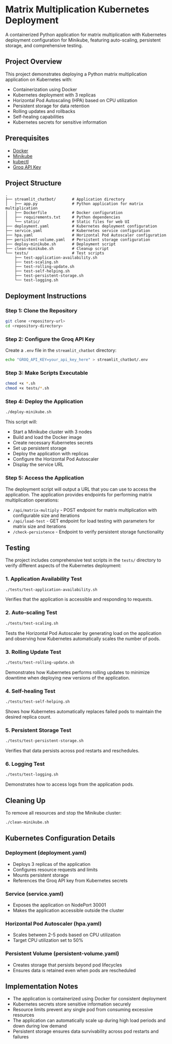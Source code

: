# Matrix Multiplication Kubernetes Deployment

A containerized Python application for matrix multiplication with Kubernetes deployment configuration for Minikube, featuring auto-scaling, persistent storage, and comprehensive testing.

## Project Overview

This project demonstrates deploying a Python matrix multiplication application on Kubernetes with:

- Containerization using Docker
- Kubernetes deployment with 3 replicas
- Horizontal Pod Autoscaling (HPA) based on CPU utilization
- Persistent storage for data retention
- Rolling updates and rollbacks
- Self-healing capabilities
- Kubernetes secrets for sensitive information

## Prerequisites

- [Docker](https://docs.docker.com/get-docker/)
- [Minikube](https://minikube.sigs.k8s.io/docs/start/)
- [kubectl](https://kubernetes.io/docs/tasks/tools/)
- [Groq API Key](https://console.groq.com/)

## Project Structure

```
.
├── streamlit_chatbot/       # Application directory
│   ├── app.py               # Python application for matrix multiplication
│   ├── Dockerfile           # Docker configuration
│   ├── requirements.txt     # Python dependencies
│   └── static/              # Static files for web UI
├── deployment.yaml          # Kubernetes deployment configuration
├── service.yaml             # Kubernetes service configuration
├── hpa.yaml                 # Horizontal Pod Autoscaler configuration
├── persistent-volume.yaml   # Persistent storage configuration
├── deploy-minikube.sh       # Deployment script
├── clean-minikube.sh        # Cleanup script
└── tests/                   # Test scripts
    ├── test-application-availability.sh
    ├── test-scaling.sh
    ├── test-rolling-update.sh
    ├── test-self-helping.sh
    ├── test-persistent-storage.sh
    └── test-logging.sh
```

## Deployment Instructions

### Step 1: Clone the Repository

```bash
git clone <repository-url>
cd <repository-directory>
```

### Step 2: Configure the Groq API Key

Create a `.env` file in the `streamlit_chatbot` directory:

```bash
echo "GROQ_API_KEY=your_api_key_here" > streamlit_chatbot/.env
```

### Step 3: Make Scripts Executable

```bash
chmod +x *.sh
chmod +x tests/*.sh
```

### Step 4: Deploy the Application

```bash
./deploy-minikube.sh
```

This script will:

- Start a Minikube cluster with 3 nodes
- Build and load the Docker image
- Create necessary Kubernetes secrets
- Set up persistent storage
- Deploy the application with replicas
- Configure the Horizontal Pod Autoscaler
- Display the service URL

### Step 5: Access the Application

The deployment script will output a URL that you can use to access the application. The application provides endpoints for performing matrix multiplication operations:

- `/api/matrix-multiply` - POST endpoint for matrix multiplication with configurable size and iterations
- `/api/load-test` - GET endpoint for load testing with parameters for matrix size and iterations
- `/check-persistence` - Endpoint to verify persistent storage functionality

## Testing

The project includes comprehensive test scripts in the `tests/` directory to verify different aspects of the Kubernetes deployment:

### 1. Application Availability Test

```bash
./tests/test-application-availability.sh
```

Verifies that the application is accessible and responding to requests.

### 2. Auto-scaling Test

```bash
./tests/test-scaling.sh
```

Tests the Horizontal Pod Autoscaler by generating load on the application and observing how Kubernetes automatically scales the number of pods.

### 3. Rolling Update Test

```bash
./tests/test-rolling-update.sh
```

Demonstrates how Kubernetes performs rolling updates to minimize downtime when deploying new versions of the application.

### 4. Self-healing Test

```bash
./tests/test-self-helping.sh
```

Shows how Kubernetes automatically replaces failed pods to maintain the desired replica count.

### 5. Persistent Storage Test

```bash
./tests/test-persistent-storage.sh
```

Verifies that data persists across pod restarts and reschedules.

### 6. Logging Test

```bash
./tests/test-logging.sh
```

Demonstrates how to access logs from the application pods.

## Cleaning Up

To remove all resources and stop the Minikube cluster:

```bash
./clean-minikube.sh
```

## Kubernetes Configuration Details

### Deployment (deployment.yaml)

- Deploys 3 replicas of the application
- Configures resource requests and limits
- Mounts persistent storage
- References the Groq API key from Kubernetes secrets

### Service (service.yaml)

- Exposes the application on NodePort 30001
- Makes the application accessible outside the cluster

### Horizontal Pod Autoscaler (hpa.yaml)

- Scales between 2-5 pods based on CPU utilization
- Target CPU utilization set to 50%

### Persistent Volume (persistent-volume.yaml)

- Creates storage that persists beyond pod lifecycles
- Ensures data is retained even when pods are rescheduled

## Implementation Notes

- The application is containerized using Docker for consistent deployment
- Kubernetes secrets store sensitive information securely
- Resource limits prevent any single pod from consuming excessive resources
- The application can automatically scale up during high load periods and down during low demand
- Persistent storage ensures data survivability across pod restarts and failures
